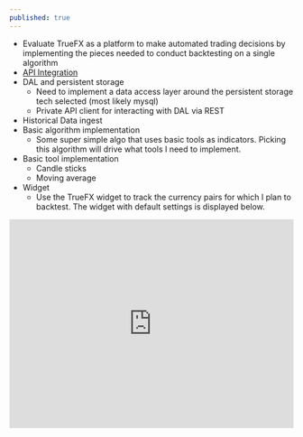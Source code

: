 ```yaml
---
published: true
---
```

- Evaluate TrueFX as a platform to make automated trading decisions by implementing the pieces needed to conduct backtesting on a single algorithm
- [API Integration](https://github.com/imkarrer/truefx)
- DAL and persistent storage
    - Need to implement a data access layer around the persistent storage tech selected (most likely mysql)
    - Private API client for interacting with DAL via REST
- Historical Data ingest
- Basic algorithm implementation
    - Some super simple algo that uses basic tools as indicators.  Picking this algorithm will drive what tools I need to implement.
- Basic tool implementation
    - Candle sticks
    - Moving average
- Widget
    - Use the TrueFX widget to track the currency pairs for which I plan to backtest.  The widget with default settings is displayed below.
    
<iframe src="https://webrates.truefx.com/rates/webWidget/trfxhp.jsp?l=n&amp;t=250" width="100%" height="370" scrolling="no" frameborder="0" padding="0" margin="0"> </iframe>
